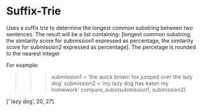 # Suffix-Trie
Uses a suffix trie to determine the longest common substring between two sentences. The result will be
a list containing: [longest common substring, the similarity score for submission1 expressed as percentage, 
                    the similarity score for submission2 expressed as percentage].
The percetage is rounded to the nearest integer

For example:
>>> submission1 = ’the quick brown fox jumped over the lazy dog’
>>> submission2 = ’my lazy dog has eaten my homework’
>>> compare_subs(submission1, submission2)

[’ lazy dog’, 20, 27]
